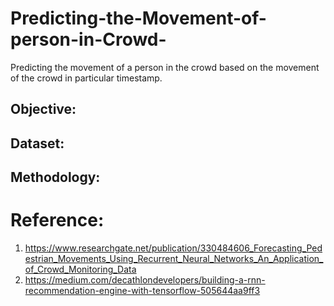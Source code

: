 # Predicting-the-Movement-of-person-in-Crowd-
Predicting the movement of a person in the crowd based on the movement of the crowd in particular timestamp.

## Objective:
## Dataset:
## Methodology:


# Reference:
1. https://www.researchgate.net/publication/330484606_Forecasting_Pedestrian_Movements_Using_Recurrent_Neural_Networks_An_Application_of_Crowd_Monitoring_Data
2. https://medium.com/decathlondevelopers/building-a-rnn-recommendation-engine-with-tensorflow-505644aa9ff3
